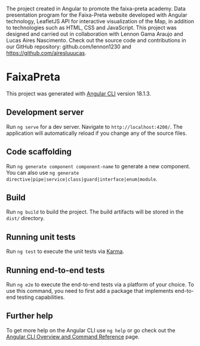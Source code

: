 The project created in Angular to promote the faixa-preta academy. Data presentation program for the Faixa-Preta website developed with Angular technology, LeafletJS API for interactive visualization of the Map, in addition to technologies such as HTML, CSS and JavaScript. This project was designed and carried out in collaboration with Lennon Gama Araujo and Lucas Aires Nascimento. Check out the source code and contributions in our GitHub repository: github.com/lennon1230 and https://github.com/airesluuucas.


# FaixaPreta

This project was generated with [Angular CLI](https://github.com/angular/angular-cli) version 18.1.3.

## Development server

Run `ng serve` for a dev server. Navigate to `http://localhost:4200/`. The application will automatically reload if you change any of the source files.

## Code scaffolding

Run `ng generate component component-name` to generate a new component. You can also use `ng generate directive|pipe|service|class|guard|interface|enum|module`.

## Build

Run `ng build` to build the project. The build artifacts will be stored in the `dist/` directory.

## Running unit tests

Run `ng test` to execute the unit tests via [Karma](https://karma-runner.github.io).

## Running end-to-end tests

Run `ng e2e` to execute the end-to-end tests via a platform of your choice. To use this command, you need to first add a package that implements end-to-end testing capabilities.

## Further help

To get more help on the Angular CLI use `ng help` or go check out the [Angular CLI Overview and Command Reference](https://angular.dev/tools/cli) page.
